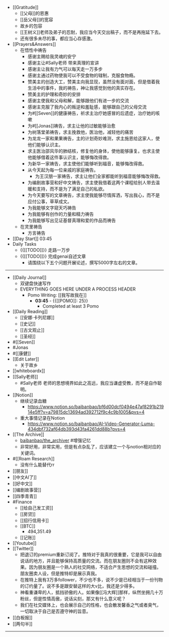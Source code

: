 - [[Gratitude]]
    - [[父母]]的恩惠
    - [[岳父母]]的宽容
    - 故乡的包容
    - [[王树义]]老师及弟子的忍耐，我应当今天交出稿子，而不是再拖延下去。
    - 还有很多未尽的事，都应当心存感激。
- [[Prayers&Answers]]
    - 在悟性中祷告
        - 感谢主赐给我灵魂的安宁
        - 感谢主让#Sally老师 带来真理的宣讲
        - 感谢主让我有力气可以每天走一万多步
        - 感谢主通过药物使我可以不受食物的辖制，克服食物瘾。
        - 赞美主的创造大工，赞美主向我显现，虽然没有面对面，但是借着我生活中的事件，我的祷告，神让我感觉到他的真实存在。
        - 赞美主的护理和奇妙的安排
        - 感谢主使我和父母和解，能够跟他们有进一步的交流
        - 感谢主克服了我内心的叛逆和羞耻感，能够跟自己的父母交流
        - 为#[[Seven]]的健康祷告，祈求主治疗她感冒的后遗症，治疗她的咳嗽
        - 为#[[Jonas]]祷告，求主让他的过敏能够治愈
        - 为树落堂弟祷告，求主挽救他，医治他，减轻他的痛苦
        - 为龙龙一家和果果祷告，主的计划奇妙难测，求主施恩给这家人，使他们能够认识主。
        - 求主医治邵风华的肺结核，修复他的身体，使他能够康复。也求主使他能够借着这件事认识主，能够悔改得救。
        - 为新华一家祷告，求主使他们能够听到福音，能够悔改得救。
        - 从今天起为每一位亲戚的家庭祷告。
            - 为王汉朋一家祷告，求主让他们全家都能听到福音能够悔改得救。
        - 为编剧故事营和好中文祷告，求主使我借着这两个课程给别人带去温暖和支持，而不是为了满足自己的私欲。
        - 为今天要写的文章祷告，求主使我能够尽情挥洒，写出我心，而不是应付公事，草草成文。
        - 为我能够文字窥天巧祷告
        - 为我能够有创作的力量和精力祷告
        - 为我能够写出见证基督真理和爱的作品而祷告
    - 在灵里祷告
        - 方言祷告
- [[Day Start]] 03:45
- Daily Tasks
    - {{[[TODO]]}} 走路一万步
    - {{[[TODO]]}} 完成genai自述文章
        - 请围绕以下五个问题开展论述，撰写5000字左右的文章。
- ---
- [[Daily Journal]] 
    - 双键盘快速写作
    - EVERYTHING GOES HERE UNDER A PROCESS HEADER
        - Pomo Writing: [[我写故我在]]
            - **03:45** - {{[[POMO]]: 25}}
                -  Completed at least 3 Pomo
- [[Daily Reading]]
    - [[安娜·卡列尼娜]]
    - [[史记]]
    - [[古文观止]]
    - [[圣经]]
- #[[Seven]]
- #Jonas 
- #[[康健]]
- [[Edit Later]]
    - 关于故乡
- [[whiteboardx]]
- [[Sally老师]]
    - #Sally老师 老师的思想境界如此之高远，我应当谦虚受教，而不是自作聪明。
- [[Notion]]
    - 继续记录血糖
        - https://www.notion.so/baibanbao/bf6d00dcf0494e47af8291b21914e5ff?v=a79815dc13694ad392712f9c4c9b1005&pvs=4
    - 重大事情记录在Notion
        - https://www.notion.so/baibanbao/AI-Video-Generator-Luma-434dbf732af64db393d43fa4261dd88b?pvs=4
- [[The Archive]]
    - [baibanbao/the\_archiver](https://github.com/baibanbao/the_archiver) #增强记忆
    - 非常好用，非常实用，但是有点杂乱了，应该建立一个与notion相对应的关键词。
- #[[Roam Research]]
    - 没有什么能替代rr
- [[朋友]]
- [[中文AI了]]
- [[好中文]]
- [[编剧故事营]]
- [[四季青青]]
- #Finance
    - [[给自己发工资]]
    - [[房贷]]
    - [[招行信用卡]]
    - [[BTC]]
        - 494,351.49
    - [[记账]]
- [[Youtube]]
- [[Twitter]]
    - 把退订的premium重新订阅了。推特对于我真的很重要，它是我可以自由说话的地方，并且能够保持高质量的交流。而在朋友圈则不会有这种效果。因为朋友圈是一个熟人的社交网络，不适合产生思想的交流和碰撞。朋友圈卖人设，但是推特却是展示真我。
    - 在推特上我有3万多follower，不少也不多，说不少是已经相当于一份刊物的订约量了。说不多是跟安替这样的大v比，我还是少得多。
    - 神看重谦卑的人，抵挡骄傲的人。如果像[[冯大辉]]那样，纵然坐拥几十万粉丝，但是性情高傲，说话尖刻，那又有什么意义呢？
    - 我们在社交媒体上，也会展示自己的性格，也会散发馨香之气或者臭气，一切取决于自己是否遵守神的旨意。
- [[白板报]]
- [[两句半]]
- ---
